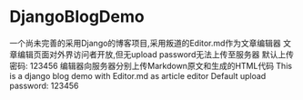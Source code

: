 # DjangoBlogDemo
一个尚未完善的采用Django的博客项目,采用叛道的Editor.md作为文章编辑器
文章编辑页面对外界访问者开放,但无upload password无法上传至服务器
默认上传密码: 123456
编辑器向服务器分别上传Markdown原文和生成的HTML代码
This is a django blog demo with Editor.md as article editor
Default upload password: 123456
